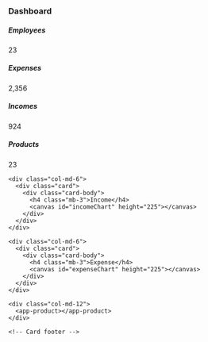 <div class="card">
  <!-- Card header -->
  <div class="card-header border-0">
    <h3 class="mb-0">Dashboard</h3>
  </div>
  <!-- Light table -->

  <div class="row">
    <div class="col-xl-3 col-md-6">
      <div class="card card-stats">
        <!-- Card body -->
        <div class="card-body">
          <div class="row">
            <div class="col">
              <h5 class="card-title text-uppercase text-muted mb-0">
                Employees
              </h5>
              <span class="h2 font-weight-bold mb-0">23</span>
            </div>
            <div class="col-auto">
              <div
                class="
                  icon icon-shape
                  bg-gradient-red
                  text-white
                  rounded-circle
                  shadow
                "
              >
                <i class="ni ni-active-40"></i>
              </div>
            </div>
          </div>
        </div>
      </div>
    </div>
    <div class="col-xl-3 col-md-6">
      <div class="card card-stats">
        <!-- Card body -->
        <div class="card-body">
          <div class="row">
            <div class="col">
              <h5 class="card-title text-uppercase text-muted mb-0">
                Expenses
              </h5>
              <span class="h2 font-weight-bold mb-0">2,356</span>
            </div>
            <div class="col-auto">
              <div
                class="
                  icon icon-shape
                  bg-gradient-orange
                  text-white
                  rounded-circle
                  shadow
                "
              >
                <i class="ni ni-chart-pie-35"></i>
              </div>
            </div>
          </div>
        </div>
      </div>
    </div>
    <div class="col-xl-3 col-md-6">
      <div class="card card-stats">
        <!-- Card body -->
        <div class="card-body">
          <div class="row">
            <div class="col">
              <h5 class="card-title text-uppercase text-muted mb-0">Incomes</h5>
              <span class="h2 font-weight-bold mb-0">924</span>
            </div>
            <div class="col-auto">
              <div
                class="
                  icon icon-shape
                  bg-gradient-green
                  text-white
                  rounded-circle
                  shadow
                "
              >
                <i class="ni ni-money-coins"></i>
              </div>
            </div>
          </div>
        </div>
      </div>
    </div>
    <div class="col-xl-3 col-md-6">
      <div class="card card-stats">
        <!-- Card body -->
        <div class="card-body">
          <div class="row">
            <div class="col">
              <h5 class="card-title text-uppercase text-muted mb-0">
                Products
              </h5>
              <span class="h2 font-weight-bold mb-0">23</span>
            </div>
            <div class="col-auto">
              <div
                class="
                  icon icon-shape
                  bg-gradient-info
                  text-white
                  rounded-circle
                  shadow
                "
              >
                <i class="ni ni-chart-bar-32"></i>
              </div>
            </div>
          </div>
        </div>
      </div>
    </div>

    <div class="col-md-6">
      <div class="card">
        <div class="card-body">
          <h4 class="mb-3">Income</h4>
          <canvas id="incomeChart" height="225"></canvas>
        </div>
      </div>
    </div>
    
    <div class="col-md-6">
      <div class="card">
        <div class="card-body">
          <h4 class="mb-3">Expense</h4>
          <canvas id="expenseChart" height="225"></canvas>
        </div>
      </div>
    </div>

    <div class="col-md-12">
      <app-product></app-product>
    </div>

    <!-- Card footer -->
  </div>
</div>
